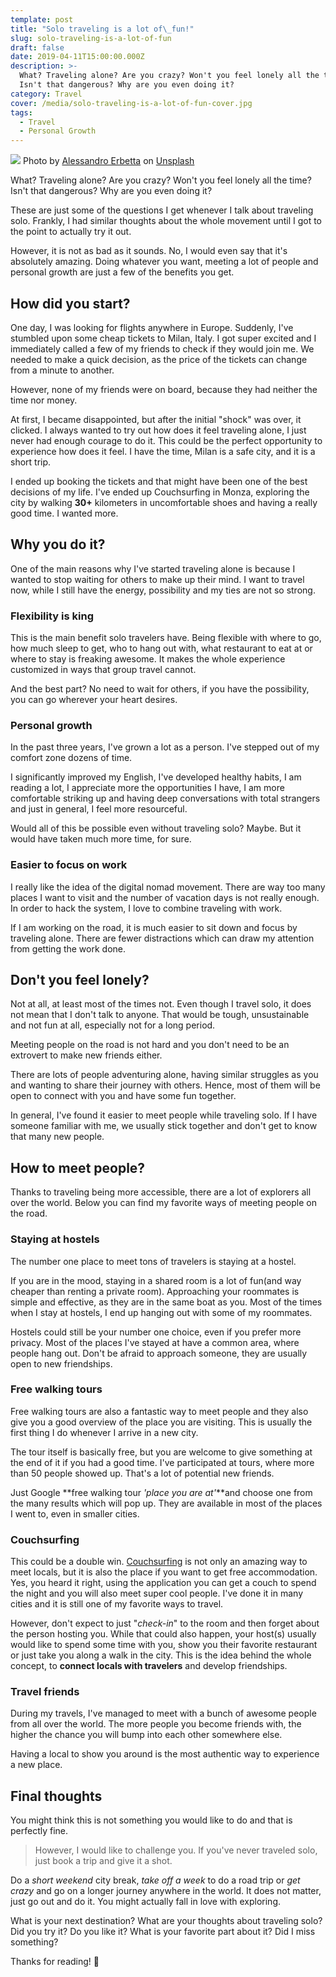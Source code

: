 ```yaml
---
template: post
title: "Solo traveling is a lot of\_fun!"
slug: solo-traveling-is-a-lot-of-fun
draft: false
date: 2019-04-11T15:00:00.000Z
description: >-
  What? Traveling alone? Are you crazy? Won't you feel lonely all the time?
  Isn't that dangerous? Why are you even doing it?
category: Travel
cover: /media/solo-traveling-is-a-lot-of-fun-cover.jpg
tags:
  - Travel
  - Personal Growth
---
```


![](/media/solo-traveling-is-a-lot-of-fun-cover.jpg)
Photo by [Alessandro Erbetta](https://unsplash.com/photos/8oYPewvmhnY?utm_source=unsplash&utm_medium=referral&utm_content=creditCopyText) on [Unsplash](https://unsplash.com/search/photos/explore?utm_source=unsplash&utm_medium=referral&utm_content=creditCopyText)

What? Traveling alone? Are you crazy? Won't you feel lonely all the time? Isn't that dangerous? Why are you even doing it?

These are just some of the questions I get whenever I talk about traveling solo. Frankly, I had similar thoughts about the whole movement until I got to the point to actually try it out.

However, it is not as bad as it sounds. No, I would even say that it's absolutely amazing. Doing whatever you want, meeting a lot of people and personal growth are just a few of the benefits you get.

## How did you start?

One day, I was looking for flights anywhere in Europe. Suddenly, I've stumbled upon some cheap tickets to Milan, Italy. I got super excited and I immediately called a few of my friends to check if they would join me. We needed to make a quick decision, as the price of the tickets can change from a minute to another.

However, none of my friends were on board, because they had neither the time nor money.

At first, I became disappointed, but after the initial "shock" was over, it clicked. I always wanted to try out how does it feel traveling alone, I just never had enough courage to do it. This could be the perfect opportunity to experience how does it feel. I have the time, Milan is a safe city, and it is a short trip.

I ended up booking the tickets and that might have been one of the best decisions of my life. I've ended up Couchsurfing in Monza, exploring the city by walking **30+** kilometers in uncomfortable shoes and having a really good time. I wanted more.

## Why you do it?

One of the main reasons why I've started traveling alone is because I wanted to stop waiting for others to make up their mind. I want to travel now, while I still have the energy, possibility and my ties are not so strong.

### Flexibility is king

This is the main benefit solo travelers have. Being flexible with where to go, how much sleep to get, who to hang out with, what restaurant to eat at or where to stay is freaking awesome. It makes the whole experience customized in ways that group travel cannot.

And the best part? No need to wait for others, if you have the possibility, you can go wherever your heart desires.

### Personal growth

In the past three years, I've grown a lot as a person. I've stepped out of my comfort zone dozens of time.

I significantly improved my English, I've developed healthy habits, I am reading a lot, I appreciate more the opportunities I have, I am more comfortable striking up and having deep conversations with total strangers and just in general, I feel more resourceful.

Would all of this be possible even without traveling solo? Maybe. But it would have taken much more time, for sure.

### Easier to focus on work

I really like the idea of the digital nomad movement. There are way too many places I want to visit and the number of vacation days is not really enough. In order to hack the system, I love to combine traveling with work.

If I am working on the road, it is much easier to sit down and focus by traveling alone. There are fewer distractions which can draw my attention from getting the work done.

## Don't you feel lonely?

Not at all, at least most of the times not. Even though I travel solo, it does not mean that I don't talk to anyone. That would be tough, unsustainable and not fun at all, especially not for a long period.

Meeting people on the road is not hard and you don't need to be an extrovert to make new friends either.

There are lots of people adventuring alone, having similar struggles as you and wanting to share their journey with others. Hence, most of them will be open to connect with you and have some fun together.

In general, I've found it easier to meet people while traveling solo. If I have someone familiar with me, we usually stick together and don't get to know that many new people.

## How to meet people?

Thanks to traveling being more accessible, there are a lot of explorers all over the world. Below you can find my favorite ways of meeting people on the road.

### Staying at hostels

The number one place to meet tons of travelers is staying at a hostel.

If you are in the mood, staying in a shared room is a lot of fun(and way cheaper than renting a private room). Approaching your roommates is simple and effective, as they are in the same boat as you. Most of the times when I stay at hostels, I end up hanging out with some of my roommates.

Hostels could still be your number one choice, even if you prefer more privacy. Most of the places I've stayed at have a common area, where people hang out. Don't be afraid to approach someone, they are usually open to new friendships.

### Free walking tours

Free walking tours are also a fantastic way to meet people and they also give you a good overview of the place you are visiting. This is usually the first thing I do whenever I arrive in a new city.

The tour itself is basically free, but you are welcome to give something at the end of it if you had a good time. I've participated at tours, where more than 50 people showed up. That's a lot of potential new friends.

Just Google **free walking tour _'place you are at'_**and choose one from the many results which will pop up. They are available in most of the places I went to, even in smaller cities.

### Couchsurfing

This could be a double win. [Couchsurfing](https://www.couchsurfing.com/) is not only an amazing way to meet locals, but it is also the place if you want to get free accommodation. Yes, you heard it right, using the application you can get a couch to spend the night and you will also meet super cool people. I've done it in many cities and it is still one of my favorite ways to travel.

However, don't expect to just "_check-in_" to the room and then forget about the person hosting you. While that could also happen, your host(s) usually would like to spend some time with you, show you their favorite restaurant or just take you along a walk in the city. This is the idea behind the whole concept, to **connect locals with travelers** and develop friendships.

### Travel friends

During my travels, I've managed to meet with a bunch of awesome people from all over the world. The more people you become friends with, the higher the chance you will bump into each other somewhere else.

Having a local to show you around is the most authentic way to experience a new place.

## Final thoughts

You might think this is not something you would like to do and that is perfectly fine.

> However, I would like to challenge you. If you've never traveled solo, just book a trip and give it a shot.

Do a _short weekend_ city break, _take off a week_ to do a road trip or _get crazy_ and go on a longer journey anywhere in the world. It does not matter, just go out and do it. You might actually fall in love with exploring.

What is your next destination? What are your thoughts about traveling solo? Did you try it? Do you like it? What is your favorite part about it? Did I miss something?

Thanks for reading! 🙏
